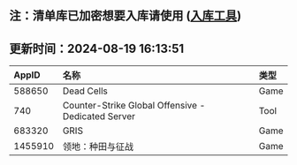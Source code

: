 ## 注：清单库已加密想要入库请使用 ([入库工具](https://github.com/BlankTMing/ManifestAutoUpdate/releases))

## 更新时间：2024-08-19 16:13:51
| AppID | 名称 | 类型  |
| :-------------------- | :----------------------------- | :----------- |
| 588650 | Dead Cells| Game |
| 740 | Counter-Strike Global Offensive - Dedicated Server| Tool |
| 683320 | GRIS| Game |
| 1455910 | 领地：种田与征战| Game |
